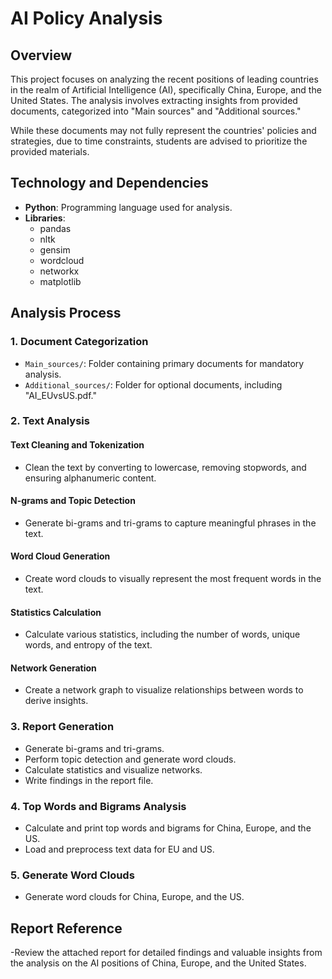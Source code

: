 # AI Policy Analysis 

## Overview

This project focuses on analyzing the recent positions of leading countries in the realm of Artificial Intelligence (AI), specifically China, Europe, and the United States. The analysis involves extracting insights from provided documents, categorized into "Main sources" and "Additional sources."

While these documents may not fully represent the countries' policies and strategies, due to time constraints, students are advised to prioritize the provided materials.

## Technology and Dependencies

- **Python**: Programming language used for analysis.
- **Libraries**:
  - pandas
  - nltk
  - gensim
  - wordcloud
  - networkx
  - matplotlib

## Analysis Process

### 1. Document Categorization

- `Main_sources/`: Folder containing primary documents for mandatory analysis.
- `Additional_sources/`: Folder for optional documents, including "AI_EUvsUS.pdf."

### 2. Text Analysis

#### Text Cleaning and Tokenization

- Clean the text by converting to lowercase, removing stopwords, and ensuring alphanumeric content.

#### N-grams and Topic Detection

- Generate bi-grams and tri-grams to capture meaningful phrases in the text.

#### Word Cloud Generation

- Create word clouds to visually represent the most frequent words in the text.

#### Statistics Calculation

- Calculate various statistics, including the number of words, unique words, and entropy of the text.

#### Network Generation

- Create a network graph to visualize relationships between words to derive insights.

### 3. Report Generation

- Generate bi-grams and tri-grams.
- Perform topic detection and generate word clouds.
- Calculate statistics and visualize networks.
- Write findings in the report file.

### 4. Top Words and Bigrams Analysis

- Calculate and print top words and bigrams for China, Europe, and the US.
- Load and preprocess text data for EU and US.

### 5. Generate Word Clouds

- Generate word clouds for China, Europe, and the US.

## Report Reference

-Review the attached report for detailed findings and valuable insights from the analysis on the AI positions of China, Europe, and the United States. 


  



